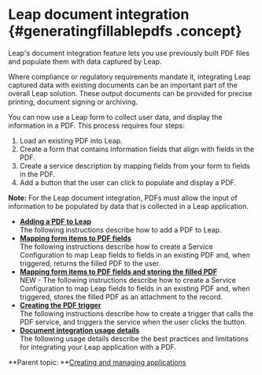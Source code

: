 # Leap document integration {#generatingfillablepdfs .concept}

Leap's document integration feature lets you use previously built PDF files and populate them with data captured by Leap.

Where compliance or regulatory requirements mandate it, integrating Leap captured data with existing documents can be an important part of the overall Leap solution. These output documents can be provided for precise printing, document signing or archiving.

You can now use a Leap form to collect user data, and display the information in a PDF. This process requires four steps:

1.  Load an existing PDF into Leap.
2.  Create a form that contains information fields that align with fields in the PDF.
3.  Create a service description by mapping fields from your form to fields in the PDF.
4.  Add a button that the user can click to populate and display a PDF.

**Note:** For the Leap document integration, PDFs must allow the input of information to be populated by data that is collected in a Leap application.

-   **[Adding a PDF to Leap](di_adding_pdf_to.md)**  
The following instructions describe how to add a PDF to Leap.
-   **[Mapping form items to PDF fields](di_mapping_form_items_to_pdf_fields.md)**  
The following instructions describe how to create a Service Configuration to map Leap fields to fields in an existing PDF and, when triggered, returns the filled PDF to the user.
-   **[Mapping form items to PDF fields and storing the filled PDF](di_mapping_form_items_to_pdf_fields_and_attaching.md)**  
NEW - The following instructions describe how to create a Service Configuration to map Leap fields to fields in an existing PDF and, when triggered, stores the filled PDF as an attachment to the record.
-   **[Creating the PDF trigger](di_creating_the_pdf_trigger.md)**  
The following instructions describe how to create a trigger that calls the PDF service, and triggers the service when the user clicks the button.
-   **[Document integration usage details](di_usage_details.md)**  
The following usage details describe the best practices and limitations for integrating your Leap application with a PDF.

**Parent topic: **[Creating and managing applications](cr_creating_and_managing_toc.md)


